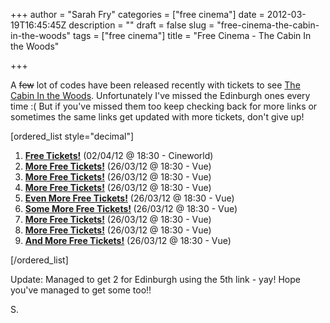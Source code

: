 +++
author = "Sarah Fry"
categories = ["free cinema"]
date = 2012-03-19T16:45:45Z
description = ""
draft = false
slug = "free-cinema-the-cabin-in-the-woods"
tags = ["free cinema"]
title = "Free Cinema - The Cabin In the Woods"

+++


A <del>few</del> lot of codes have been released recently with tickets to see <a href="http://www.imdb.com/title/tt1259521/" target="_blank">The Cabin In the Woods</a>. Unfortunately I've missed the Edinburgh ones every time :( But if you've missed them too keep checking back for more links or sometimes the same links get updated with more tickets, don't give up!

[ordered_list style="decimal"]
<ol>
	<li><strong><a href="http://www.showfilmfirst.com/pin/234617" target="_blank">Free Tickets!</a></strong> (02/04/12 @ 18:30 - Cineworld)</li>
	<li><strong><a href="http://www.showfilmfirst.com/pin/886616" target="_blank">More Free Tickets!</a></strong> (26/03/12 @ 18:30 - Vue)</li>
	<li><strong><a href="https://www.showfilmfirst.com/pin/923441" target="_blank">More Free Tickets!</a></strong> (26/03/12 @ 18:30 - Vue)</li>
	<li><strong><a href="https://www.showfilmfirst.com/pin/450596" target="_blank">More Free Tickets!</a></strong> (26/03/12 @ 18:30 - Vue)</li>
	<li><strong><a href="https://www.showfilmfirst.com/pin/648451" target="_blank">Even More Free Tickets!</a></strong> (26/03/12 @ 18:30 - Vue)</li>
	<li><strong><a href="https://www.showfilmfirst.com/pin/258645" target="_blank">Some More Free Tickets!</a> </strong>(26/03/12 @ 18:30 - Vue)</li>
	<li><strong><a href="https://www.showfilmfirst.com/pin/835527" target="_blank">More Free Tickets!</a></strong> (26/03/12 @ 18:30 - Vue)</li>
	<li><strong><a href="https://www.showfilmfirst.com/pin/608766" target="_blank">More Free Tickets!</a></strong> (26/03/12 @ 18:30 - Vue)</li>
	<li><strong><a href="http://www.showfilmfirst.com/pin/670706" target="_blank">And More Free Tickets!</a></strong> (26/03/12 @ 18:30 - Vue)</li>
</ol>
[/ordered_list]

Update: Managed to get 2 for Edinburgh using the 5th link - yay! Hope you've managed to get some too!!

S.

